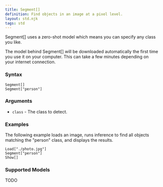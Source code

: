 ```yaml
---
title: Segment[]
definition: Find objects in an image at a pixel level.
layout: std.njk
tags: std
---
```


Segment[] uses a zero-shot model which means you can specify any class you like.

<div class="note">
<p>The model behind Segment[] will be downloaded automatically the first time you use it on your computer. This can take a few minutes depending on your internet connection.</p>
</div>

### Syntax

```
Segment[]
Segment["person"]
```

### Arguments

- `class` - The class to detect.

### Examples

The following example loads an image, runs inference to find all objects matching the "person" class, and displays the results.

```
Load["./photo.jpg"]
Segment["person"]
Show[]
```

### Supported Models

TODO